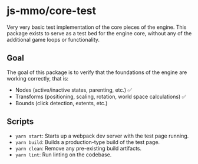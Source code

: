 # js-mmo/core-test

Very very basic test implementation of the core pieces of the engine. This package exists to serve as a test bed for the engine core, without any of the additional game loops or functionality.

## Goal

The goal of this package is to verify that the foundations of the engine are working correctly, that is:

- Nodes (active/inactive states, parenting, etc.) ✅
- Transforms (positioning, scaling, rotation, world space calculations) ✅
- Bounds (click detection, extents, etc.)

## Scripts

- `yarn start`: Starts up a webpack dev server with the test page running.
- `yarn build`: Builds a production-type build of the test page.
- `yarn clean`: Remove any pre-existing build artifacts.
- `yarn lint`: Run linting on the codebase.
